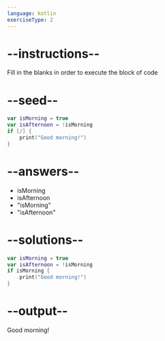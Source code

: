 ```yaml
---
language: kotlin
exerciseType: 2
---
```


# --instructions--

Fill in the blanks in order to execute the block of code

# --seed--

```kotlin
var isMorning = true
var isAfternoon = !isMorning
if [/] {
    print("Good morning!")
}
```

# --answers--

- isMorning
- isAfternoon
- "isMorning"
- "isAfternoon"

# --solutions--

```kotlin
var isMorning = true
var isAfternoon = !isMorning
if isMorning {
    print("Good morning!")
}
```

# --output--

Good morning!
